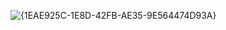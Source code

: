 ![{1EAE925C-1E8D-42FB-AE35-9E564474D93A}](https://github.com/user-attachments/assets/af11c593-cb50-4d8f-bc0c-02fbd99bd9a2)
